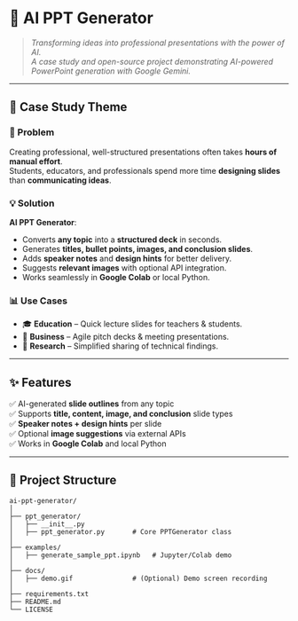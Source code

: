 # 🎨 AI PPT Generator

> *Transforming ideas into professional presentations with the power of AI.*  
> *A case study and open-source project demonstrating AI-powered PowerPoint generation with Google Gemini.*

---

## 📖 Case Study Theme

### 🎯 Problem
Creating professional, well-structured presentations often takes **hours of manual effort**.  
Students, educators, and professionals spend more time **designing slides** than **communicating ideas**.

### 💡 Solution
**AI PPT Generator**:
- Converts **any topic** into a **structured deck** in seconds.  
- Generates **titles, bullet points, images, and conclusion slides**.  
- Adds **speaker notes** and **design hints** for better delivery.  
- Suggests **relevant images** with optional API integration.  
- Works seamlessly in **Google Colab** or local Python.  

### 📊 Use Cases
- 🎓 **Education** – Quick lecture slides for teachers & students.  
- 💼 **Business** – Agile pitch decks & meeting presentations.  
- 🔬 **Research** – Simplified sharing of technical findings.  

---

## ✨ Features
✅ AI-generated **slide outlines** from any topic  
✅ Supports **title, content, image, and conclusion** slide types  
✅ **Speaker notes + design hints** per slide  
✅ Optional **image suggestions** via external APIs  
✅ Works in **Google Colab** and local Python  

---

## 📂 Project Structure

```plaintext
ai-ppt-generator/
│
├── ppt_generator/
│   ├── __init__.py
│   ├── ppt_generator.py       # Core PPTGenerator class
│
├── examples/
│   ├── generate_sample_ppt.ipynb   # Jupyter/Colab demo
│
├── docs/
│   ├── demo.gif               # (Optional) Demo screen recording
│
├── requirements.txt
├── README.md
└── LICENSE
